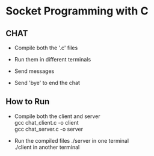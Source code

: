 # Socket Programming with C

## CHAT

- Compile both the '.c' files

- Run them in different terminals

- Send messages 

- Send 'bye' to end the chat

## How to Run

- Compile both the client and server </br>
         gcc chat_client.c -o client </br>
         gcc chat_server.c -o server </br>

- Run the compiled files
       ./server in one terminal </br>
       ./client in another terminal </br>
